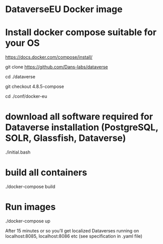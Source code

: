 DataverseEU Docker image
===============
# Install docker compose suitable for your OS
https://docs.docker.com/compose/install/
 
git clone https://github.com/Dans-labs/dataverse

cd ./dataverse

git checkout 4.8.5-compose

cd ./conf/docker-eu
 
# download all software required for Dataverse installation (PostgreSQL, SOLR, Glassfish, Dataverse)
./initial.bash
# build all containers
./docker-compose build
# Run images
./docker-compose up
 
After 15 minutes or so you’ll get localized Dataverses running on localhost:8085, localhost:8086 etc (see specification in .yaml file)
